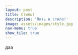 ```yaml
---
layout: post
title: Стиль!
description: 'Пить в стиле!'
image: assets/images/style.jpg
nav-menu: true
show_tile: true
---
```


даа